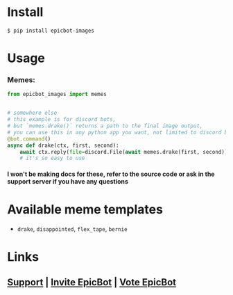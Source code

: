 # Install

```
$ pip install epicbot-images
```

# Usage

### Memes:
```py
from epicbot_images import memes


# somewhere else
# this example is for discord bots,
# but `memes.drake()` returns a path to the final image output,
# you can use this in any python app you want, not limited to discord bots.
@bot.command()
async def drake(ctx, first, second):
    await ctx.reply(file=discord.File(await memes.drake(first, second)))
    # it's so easy to use
```

#### I won't be making docs for these, refer to the source code or ask in the support server if you have any questions

# Available meme templates

- `drake`, `disappointed`, `flex_tape`, `bernie`

# Links

## [Support](https://discord.gg/Zj7h8Fp) | [Invite EpicBot](https://epic-bot.com/invite) | [Vote EpicBot](https://epic-bot.com/vote)